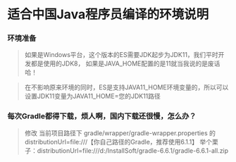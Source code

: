 # 适合中国Java程序员编译的环境说明

### 环境准备

> 如果是Windows平台，这个版本的ES需要JDK起步为JDK11，我们平时开发都是使用的JDK8，
> 如果是JAVA_HOME配置的是11就当我说的是废话哈！

> 在不影响原来环境的同时，ES是支持JAVA11_HOME环境变量的，所以可以设置JDK11变量为JAVA11_HOME=您的JDK11路径

### 每次Gradle都得下载，烦人啊，国内下载还很慢，怎么办？

> 修改 当前项目路径下 gradle/wrapper/gradle-wrapper.properties
> 的distributionUrl=file:///【你自己路径的Gradle，推荐使用6.1.1】
> 举个栗子：distributionUrl=file:///d:/InstallSoft/gradle-6.6.1/gradle-6.6.1-all.zip
